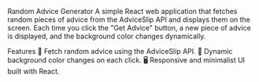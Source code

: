 Random Advice Generator
A simple React web application that fetches random pieces of advice from the AdviceSlip API and displays them on the screen. Each time you click the "Get Advice" button, a new piece of advice is displayed, and the background color changes dynamically.

Features
🎲 Fetch random advice using the AdviceSlip API.
🎨 Dynamic background color changes on each click.
🖥️ Responsive and minimalist UI built with React.

